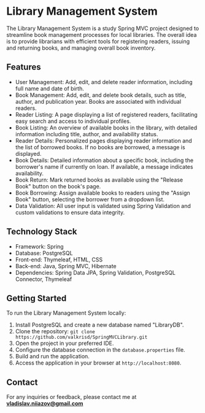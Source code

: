 # Library Management System

The Library Management System is a study Spring MVC project designed to streamline book management processes for local libraries. The overall idea is to provide librarians with efficient tools for registering readers, issuing and returning books, and managing overall book inventory.

## Features

- User Management: Add, edit, and delete reader information, including full name and date of birth.
- Book Management: Add, edit, and delete book details, such as title, author, and publication year. Books are associated with individual readers.
- Reader Listing: A page displaying a list of registered readers, facilitating easy search and access to individual profiles.
- Book Listing: An overview of available books in the library, with detailed information including title, author, and availability status.
- Reader Details: Personalized pages displaying reader information and the list of borrowed books. If no books are borrowed, a message is displayed.
- Book Details: Detailed information about a specific book, including the borrower's name if currently on loan. If available, a message indicates availability.
- Book Return: Mark returned books as available using the "Release Book" button on the book's page.
- Book Borrowing: Assign available books to readers using the "Assign Book" button, selecting the borrower from a dropdown list.
- Data Validation: All user input is validated using Spring Validation and custom validations to ensure data integrity.

## Technology Stack

- Framework: Spring
- Database: PostgreSQL
- Front-end: Thymeleaf, HTML, CSS
- Back-end: Java, Spring MVC, Hibernate
- Dependencies: Spring Data JPA, Spring Validation, PostgreSQL Connector, Thymeleaf

## Getting Started

To run the Library Management System locally:

1. Install PostgreSQL and create a new database named "LibraryDB".
2. Clone the repository: `git clone https://github.com/valkrisd/SpringMVCLibrary.git`
3. Open the project in your preferred IDE.
4. Configure the database connection in the `database.properties` file.
5. Build and run the application.
6. Access the application in your browser at `http://localhost:8080`.

## Contact

For any inquiries or feedback, please contact me at **vladislav.niiazov@gmail.com**
